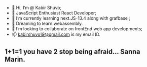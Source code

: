 - 👋 Hi, I’m @ Kabir Shuvo;
- 👀 JavaScript Enthusiast React Developer;
- 🌱 I’m currently learning next.JS-13.4 along with grafbase ;
- 🌱 Dreaming to learn webassembly.
- 💞️ I’m looking to collaborate on frontEnd web app developments;
- 📫 kabirshuvo19@gmail.com is my email ID. 

<h2> 1+1=1 you have 2 stop being afraid... Sanna Marin. </h2>

<!---
kabirshuvo/kabirshuvo is a ✨ special ✨ repository because its `README.md` (this file) appears on your GitHub profile.
You can click the Preview link to take a look at your changes.
--->
